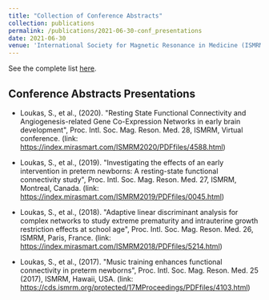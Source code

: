 ```yaml
---
title: "Collection of Conference Abstracts"
collection: publications
permalink: /publications/2021-06-30-conf_presentations
date: 2021-06-30
venue: 'International Society for Magnetic Resonance in Medicine (ISMRM)'
---
```


See the complete list [here](https://seralouk.github.io/publications/2021-06-30-conf_presentations).

## Conference Abstracts Presentations

- Loukas, S., et al., (2020). "Resting State Functional Connectivity and Angiogenesis-related
Gene Co-Expression Networks in early brain development", Proc. Intl. Soc. Mag. Reson.
Med. 28, ISMRM, Virtual conference.
(link: <https://index.mirasmart.com/ISMRM2020/PDFfiles/4588.html>)

- Loukas, S., et al., (2019). "Investigating the effects of an early intervention in preterm newborns:
A resting-state functional connectivity study", Proc. Intl. Soc. Mag. Reson. Med. 27,
ISMRM, Montreal, Canada.
(link: <https://index.mirasmart.com/ISMRM2019/PDFfiles/0045.html>)

- Loukas, S., et al., (2018). "Adaptive linear discriminant analysis for complex networks to
study extreme prematurity and intrauterine growth restriction effects at school age", Proc.
Intl. Soc. Mag. Reson. Med. 26, ISMRM, Paris, France.
(link: <https://index.mirasmart.com/ISMRM2018/PDFfiles/5214.html>)

- Loukas, S., et al., (2017). "Music training enhances functional connectivity in preterm newborns",
Proc. Intl. Soc. Mag. Reson. Med. 25 (2017), ISMRM, Hawaii, USA.
(link: <https://cds.ismrm.org/protected/17MProceedings/PDFfiles/4103.html>)